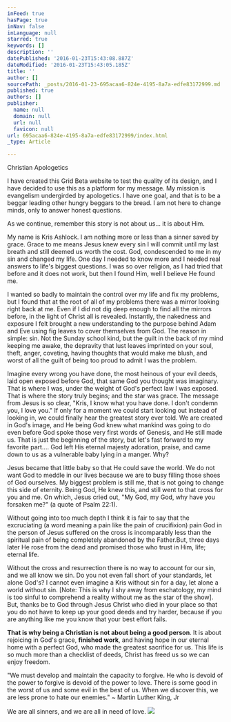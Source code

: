 ```yaml
---
inFeed: true
hasPage: true
inNav: false
inLanguage: null
starred: true
keywords: []
description: ''
datePublished: '2016-01-23T15:43:08.887Z'
dateModified: '2016-01-23T15:43:05.185Z'
title: ''
author: []
sourcePath: _posts/2016-01-23-695acaa6-824e-4195-8a7a-edfe83172999.md
published: true
authors: []
publisher:
  name: null
  domain: null
  url: null
  favicon: null
url: 695acaa6-824e-4195-8a7a-edfe83172999/index.html
_type: Article

---
```

Christian Apologetics

I have created this Grid Beta website to test the quality of its design, and I have decided to use this as a platform for my message. My mission is evangelism undergirded by apologetics.   I have one goal, and that is to be a beggar leading other hungry beggars to the bread. I am not here to change minds, only to answer honest questions.

As we continue, remember this story is not about us... it is about Him. 

My name is Kris Ashlock. I am nothing more or less than a sinner saved by grace. Grace to me means Jesus knew every sin I will commit until my last breath and still deemed us worth the cost. God, condescended to me in my sin and changed my life. One day I needed to know more and I needed real answers to life's biggest questions.  I was so over religion, as I had tried that before and it does not work, but then I found Him, well I believe He found me. 

I wanted so badly to maintain the control over my life and fix my problems, but I found that at the root of all of my problems there was a mirror looking right back at me. Even if I did not dig deep enough to find all the mirrors before, in the light of Christ all is revealed. Instantly, the nakedness and exposure I felt brought a new understanding to the purpose behind Adam and Eve using fig leaves to cover themselves from God. The reason in simple: sin. Not the Sunday school kind, but the guilt in the back of my mind keeping me awake, the depravity that lust leaves imprinted on your soul, theft, anger, coveting, having thoughts that would make me blush, and worst of all the guilt of being too proud to admit I was the problem. 

Imagine every wrong you have done, the most heinous of your evil deeds, laid open exposed before God,  that same God you thought was imaginary. That is where I was, under the weight of God's perfect law I was exposed. That is where the story truly begins; and the star was grace. The message from Jesus is so clear, "Kris, I know what you have done. I don't condemn you, I love you."  If only for a moment we could start looking out instead of looking in, we could finally hear the greatest story ever told. We are created in God's image, and He being God knew what mankind was going to do even before God spoke those very first words of Genesis,  and He still made us. That is just the beginning of the story, but let's fast forward to my favorite part.... God left His eternal majesty adoration, praise, and came down to us as a vulnerable baby lying in a manger. Why? 

Jesus became that little baby so that He could save the world. We do not want God to meddle in our lives because we are to busy filling those shoes of God ourselves. My biggest problem is still me, that is not going to change this side of eternity. Being God, He knew this, and still went to that cross for you and me. On which, Jesus cried out, "My God, my God, why have you forsaken me?" (a quote of Psalm 22:1).

Without going into too much depth I think it is fair to say that the excruciating (a word meaning a pain like the pain of crucifixion) pain God in the person of Jesus suffered on the cross is incomparably less than the spiritual pain of being completely abandoned by the Father.But, three days later He rose from the dead and promised those who trust in Him, life; eternal life.

Without the cross and resurrection there is no way to account for our sin, and we all know we sin. Do you not even fall short of your standards, let alone God's? I cannot even imagine a Kris without sin for a day, let alone a world without sin. \[Note: This is why I shy away from eschatology, my mind is too sinful to comprehend a reality without me as the star of the show\].  But, thanks be to God through Jesus Christ who died in your place so that you do not have to keep up your good deeds and try harder, because if you are anything like me you know that your best effort fails. 

**That is why being a Christian is not about being a good person**. It is about rejoicing in God's grace, **finished work**, and having hope in our eternal home with a perfect God, who made the greatest sacrifice for us. This life is so much more than a checklist of deeds, Christ has freed us so we can enjoy freedom.

"We must develop and maintain the capacity to forgive. He who is devoid of the power to forgive is devoid of the power to love. There is some good in the worst of us and some evil in the best of us. When we discover this, we are less prone to hate our enemies." ~ Martin Luther King, Jr

We are all sinners, and we are all in need of love. ![](https://the-grid-user-content.s3-us-west-2.amazonaws.com/3c35f782-60d1-446e-b788-3dbd0d1f3316.JPG)